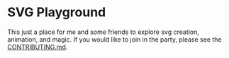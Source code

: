 # SVG Playground

This just a place for me and some friends to explore svg creation, animation, and magic. If you would like to join in the party, please see the [CONTRIBUTING.md](https://github.com/nathanstilwell/svg-experiments/blob/master/CONTRIBUTING.md).